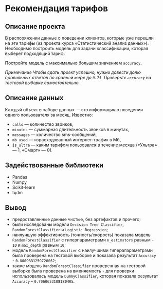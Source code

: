 # Рекомендация тарифов


## Описание проекта
В распоряжении данные о поведении клиентов, которые уже перешли на эти тарифы (из проекта курса «Статистический анализ данных»). Необходимо построить модель для задачи классификации, которая выберет подходящий тариф. 

Постройте модель с максимально большим значением `accuracy`. 

*Примечание*
*Чтобы сдать проект успешно, нужно довести долю правильных ответов по крайней мере до `0.75`. Проверьте `accuracy` на тестовой выборке самостоятельно.*

## Описание данных

Каждый объект в наборе данных — это информация о поведении одного пользователя за месяц. Известно:
- `сalls` — количество звонков,
- `minutes` — суммарная длительность звонков в минутах,
- `messages` — количество sms-сообщений,
- `mb_used` — израсходованный интернет-трафик в Мб,
- `is_ultra` — каким тарифом пользовался в течение месяца («Ультра» — 1, «Смарт» — 0).

## Задействованные библиотеки
- Pandas
- Numpy
- Scikit-learn 
- tqdm 

## Вывод
- предоставленные данные чистые, без артефактов и прочего;
- были исследованы модели `Decision Tree Classifier`, `RandomForestClassifier` и `Logistic Regression`;
- наилучшую эффективность (точность/скорость) показала модель `RandomForestClassifier` с гиперпараметрами `n_estimators` равным - `10` и `max_depth` равным `10`;
- модель `RandomForestClassifier` с наилучшими гиперапараметрами была проверена на тестовой выборке и показала результат `Accuracy` - `0.8009331259720062`;
- также модель `RandomForestClassifier` проверенная на тестовой выборке была проверена на вменяемость - для проверки использовалась модель `DummyClassifier`, которая показала результат `Accuracy` - `0.7060653188180405`.
